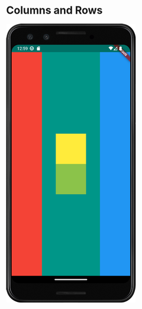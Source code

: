# Columns and Rows

![Columns and Rows](https://github.com/julianasalafia/FlutterSession/blob/main/Screenshots_Projects/columns_and_rows.png)
